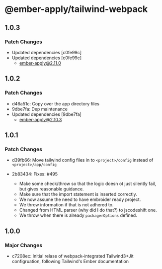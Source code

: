 # @ember-apply/tailwind-webpack

## 1.0.3

### Patch Changes

- Updated dependencies [c0fe99c]
- Updated dependencies [c0fe99c]
  - ember-apply@2.11.0

## 1.0.2

### Patch Changes

- d46a51c: Copy over the app directory files
- 9dbe7fa: Dep maintenance
- Updated dependencies [9dbe7fa]
  - ember-apply@2.10.3

## 1.0.1

### Patch Changes

- d39fb66: Move tailwind config files in to `<project>/config` instead of `<project>/app/config`
- 2b83434: Fixes: #495

  - Make some check/throw so that the logic doesn ot just silently fail, but gives reasonable guidance.
  - Make sure that the import statement is inserted correctly.
  - We now assume the need to have embroider ready project.
  - We throw information if that is not adhered to.
  - Changed from HTML parser (why did I do that?) to jscodeshift one.
  - We throw when there is already `packagerOptions` defined.

## 1.0.0

### Major Changes

- c7208ec: Initial relase of webpack-integrated Tailwind3+Jit configruation, following Tailwind's Ember documentation

